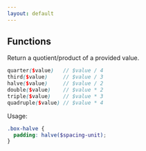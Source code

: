 ```yaml
---
layout: default
---
```


## Functions

Return a quotient/product of a provided value.

```scss
quarter($value)   // $value / 4
third($value)     // $value / 3
halve($value)     // $value / 2
double($value)    // $value * 2
triple($value)    // $value * 3
quadruple($value) // $value * 4
```

Usage:

```scss
.box-halve {
  padding: halve($spacing-unit);
}
```
